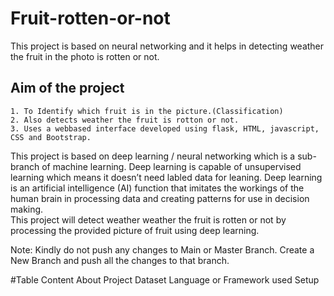 # Fruit-rotten-or-not
This project is based on neural networking and it helps in detecting weather the fruit in the photo is rotten or not.


## Aim of the project

    1. To Identify which fruit is in the picture.(Classification)
    2. Also detects weather the fruit is rotton or not.
    3. Uses a webbased interface developed using flask, HTML, javascript, CSS and Bootstrap.

This project is based on deep learning / neural networking which is a sub-branch of machine learning. Deep learning is capable of unsupervised learning which means it doesn’t need labled data for leaning.
Deep learning is an artificial intelligence (AI) function that imitates the workings of the human brain in processing data and creating patterns for use in decision making.  
This project will detect weather weather the fruit is rotten or not by processing the provided picture of fruit using deep learning.


Note: Kindly do not push any changes to Main or Master Branch. Create a New Branch and push all the changes to that branch.



#Table Content
    About Project
    Dataset
    Language or Framework used
    Setup

